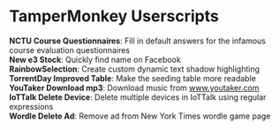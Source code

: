# TamperMonkey Userscripts  
**NCTU Course Questionnaires**: Fill in default answers for the infamous course evaluation questionnaires \
**New e3 Stock**: Quickly find name on Facebook \
**RainbowSelection**: Create custom dynamic text shadow highlighting \
**TorrentDay Improved Table**: Make the seeding table more readable \
**YouTaker Download mp3**: Download music from www.youtaker.com \
**IoTTalk Delete Device**: Delete multiple devices in IoTTalk using regular expressions \
**Wordle Delete Ad**: Remove ad from New York Times wordle game page
